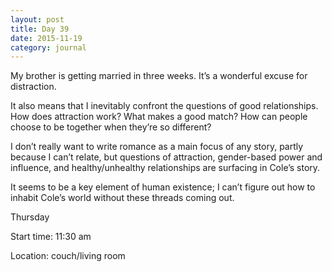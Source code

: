 ```yaml
---
layout: post
title: Day 39
date: 2015-11-19
category: journal
---
```


My brother is getting married in three weeks. It’s a wonderful excuse for distraction. 

It also means that I inevitably confront the questions of good relationships. How does attraction work? What makes a good match? How can people choose to be together when they’re so different? 

I don’t really want to write romance as a main focus of any story, partly because I can’t relate, but questions of attraction, gender-based power and influence, and healthy/unhealthy relationships are surfacing in Cole’s story. 

It seems to be a key element of human existence; I can’t figure out how to inhabit Cole’s world without these threads coming out. 


Thursday

Start time: 11:30 am

Location: couch/living room
